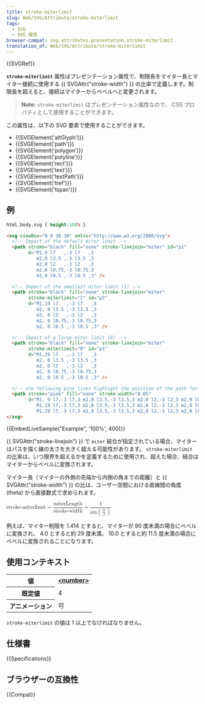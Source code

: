 ```yaml
---
title: stroke-miterlimit
slug: Web/SVG/Attribute/stroke-miterlimit
tags:
  - SVG
  - SVG 属性
browser-compat: svg.attributes.presentation.stroke-miterlimit
translation_of: Web/SVG/Attribute/stroke-miterlimit
---
```

{{SVGRef}}

**`stroke-miterlimit`** 属性はプレゼンテーション属性で、制限長をマイター長とマイター接続に使用する {{ SVGAttr("stroke-width") }} の比率で定義します。制限長を超えると、接続はマイターからベベルへと変更されます。

> **Note:** `stroke-miterlimit` はプレゼンテーション属性なので、 CSS プロパティとして使用することができます。

この属性は、以下の SVG 要素で使用することができます。

- {{SVGElement('altGlyph')}}
- {{SVGElement('path')}}
- {{SVGElement('polygon')}}
- {{SVGElement('polyline')}}
- {{SVGElement('rect')}}
- {{SVGElement('text')}}
- {{SVGElement('textPath')}}
- {{SVGElement('tref')}}
- {{SVGElement('tspan')}}

## 例

```css hidden
html,body,svg { height:100% }
```

```html
<svg viewBox="0 0 38 30" xmlns="http://www.w3.org/2000/svg">
  <!-- Impact of the default miter limit -->
  <path stroke="black" fill="none" stroke-linejoin="miter" id="p1"
        d="M1,9 l7   ,-3 l7   ,3
           m2,0 l3.5 ,-3 l3.5 ,3
           m2,0 l2   ,-3 l2   ,3
           m2,0 l0.75,-3 l0.75,3
           m2,0 l0.5 ,-3 l0.5 ,3" />

  <!-- Impact of the smallest miter limit (1) -->
  <path stroke="black" fill="none" stroke-linejoin="miter"
        stroke-miterlimit="1" id="p2"
        d="M1,19 l7   ,-3 l7   ,3
           m2, 0 l3.5 ,-3 l3.5 ,3
           m2, 0 l2   ,-3 l2   ,3
           m2, 0 l0.75,-3 l0.75,3
           m2, 0 l0.5 ,-3 l0.5 ,3" />

  <!-- Impact of a large miter limit (8) -->
  <path stroke="black" fill="none" stroke-linejoin="miter"
        stroke-miterlimit="8" id="p3"
        d="M1,29 l7   ,-3 l7   ,3
           m2, 0 l3.5 ,-3 l3.5 ,3
           m2, 0 l2   ,-3 l2   ,3
           m2, 0 l0.75,-3 l0.75,3
           m2, 0 l0.5 ,-3 l0.5 ,3" />

  <!-- the following pink lines highlight the position of the path for each stroke -->
  <path stroke="pink" fill="none" stroke-width="0.05"
        d="M1, 9 l7,-3 l7,3 m2,0 l3.5,-3 l3.5,3 m2,0 l2,-3 l2,3 m2,0 l0.75,-3 l0.75,3 m2,0 l0.5,-3 l0.5,3
           M1,19 l7,-3 l7,3 m2,0 l3.5,-3 l3.5,3 m2,0 l2,-3 l2,3 m2,0 l0.75,-3 l0.75,3 m2,0 l0.5,-3 l0.5,3
           M1,29 l7,-3 l7,3 m2,0 l3.5,-3 l3.5,3 m2,0 l2,-3 l2,3 m2,0 l0.75,-3 l0.75,3 m2,0 l0.5,-3 l0.5,3" />
</svg>
```

{{EmbedLiveSample("Example", '100%', 400)}}

{{ SVGAttr("stroke-linejoin") }} で `miter` 結合が指定されている場合、マイターはパスを描く線の太さを大きく超える可能性があります。 `stroke-miterlimit` の比率は、いつ限界を超えるかを定義するために使用され、超えた場合、結合はマイターからベベルに変換されます。

マイター長（マイターの外側の先端から内側の角までの距離）と {{ SVGAttr("stroke-width") }} の比は、ユーザー空間における直線間の角度 (theta) から直接数式で求められます。

<math><mstyle displaystyle="true"><mi>stroke-miterlimit</mi> <mo>=</mo> <mfrac><mrow><mi>miterLength</mi> </mrow><mrow><mi>stroke-width</mi> </mrow></mfrac><mo>=</mo> <mfrac><mrow><mn>1</mn> </mrow><mrow><mrow><mi>sin</mi> <mrow><mo>(</mo> <mfrac><mrow><mo>θ</mo> </mrow><mrow><mn>2</mn> </mrow></mfrac><mo>)</mo></mrow></mrow></mrow></mfrac></mstyle></math>

例えば、マイター制限を 1.414 とすると、マイターが 90 度未満の場合にベベルに変換され、 4.0 とすると約 29 度未満、 10.0 とすると約 11.5 度未満の場合にベベルに変換されることになります。

## 使用コンテキスト

<table class="properties">
  <tbody>
    <tr>
      <th scope="row">値</th>
      <td>
        <strong
          ><a href="/ja/docs/Web/SVG/Content_type#number"
            >&#x3C;number></a
          ></strong
        >
      </td>
    </tr>
    <tr>
      <th scope="row">既定値</th>
      <td>4</td>
    </tr>
    <tr>
      <th scope="row">アニメーション</th>
      <td>可</td>
    </tr>
  </tbody>
</table>

`stroke-miterlimit` の値は 1 以上でなければなりません。

## 仕様書

{{Specifications}}

## ブラウザーの互換性

{{Compat}}
